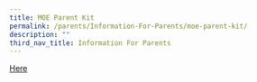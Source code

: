 ```yaml
---
title: MOE Parent Kit
permalink: /parents/Information-For-Parents/moe-parent-kit/
description: ""
third_nav_title: Information For Parents
---
```

<a href="https://www.moe.gov.sg/parentkit">Here</a>